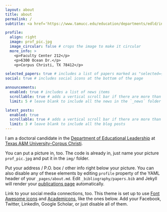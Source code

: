 ```yaml
---
layout: about
title: about
permalink: /
subtitle: <a href='https://www.tamucc.edu/education/departments/edld/index.php'>Department of Educational Leadership</a>.

profile:
  align: right
  image: prof_pic.jpg
  image_circular: false # crops the image to make it circular
  more_info: >
    <p>Faculty Center 212</p>
    <p>6300 Ocean Dr.</p>
    <p>Corpus Christi, TX 78412</p>

selected_papers: true # includes a list of papers marked as "selected={true}"
social: true # includes social icons at the bottom of the page

announcements:
  enabled: true # includes a list of news items
  scrollable: true # adds a vertical scroll bar if there are more than 3 news items
  limit: 5 # leave blank to include all the news in the `_news` folder

latest_posts:
  enabled: true
  scrollable: true # adds a vertical scroll bar if there are more than 3 new posts items
  limit: 3 # leave blank to include all the blog posts
---
```


I am a doctoral candidate in the [Department of Educational Leadership](https://www.tamucc.edu/education/departments/edld/index.php) at [Texas A&M University-Corpus Christi](https://www.tamucc.edu/).

 You can put a picture in, too. The code is already in, just name your picture `prof_pic.jpg` and put it in the `img/` folder.

Put your address / P.O. box / other info right below your picture. You can also disable any of these elements by editing `profile` property of the YAML header of your `_pages/about.md`. Edit `_bibliography/papers.bib` and Jekyll will render your [publications page](/al-folio/publications/) automatically.


Link to your social media connections, too. This theme is set up to use [Font Awesome icons](https://fontawesome.com/) and [Academicons](https://jpswalsh.github.io/academicons/), like the ones below. Add your Facebook, Twitter, LinkedIn, Google Scholar, or just disable all of them.
